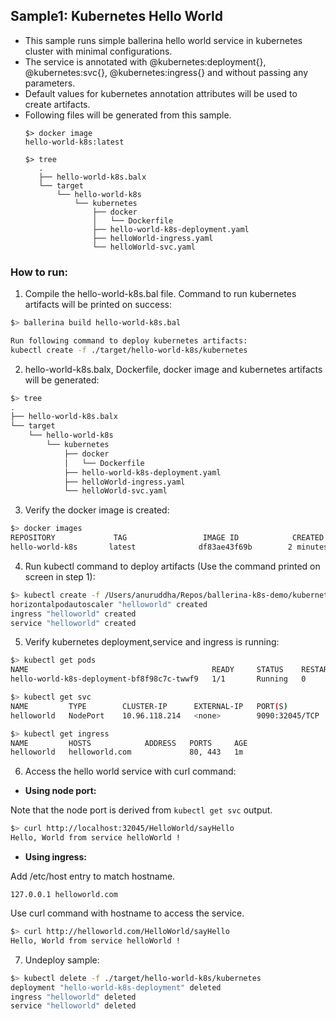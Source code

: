 ## Sample1: Kubernetes Hello World

- This sample runs simple ballerina hello world service in kubernetes cluster with minimal configurations. 
- The service is annotated with @kubernetes:deployment{}, @kubernetes:svc{}, @kubernetes:ingress{} and without passing any parameters. 
- Default values for kubernetes annotation attributes will be used to create artifacts.
- Following files will be generated from this sample.
    ``` 
    $> docker image
    hello-world-k8s:latest
    
    $> tree
       .
       ├── hello-world-k8s.balx
       └── target
           └── hello-world-k8s
               └── kubernetes
                   ├── docker
                   │   └── Dockerfile
                   ├── hello-world-k8s-deployment.yaml
                   ├── helloWorld-ingress.yaml
                   └── helloWorld-svc.yaml

    ```
### How to run:

1. Compile the  hello-world-k8s.bal file. Command to run kubernetes artifacts will be printed on success:
```bash
$> ballerina build hello-world-k8s.bal

Run following command to deploy kubernetes artifacts: 
kubectl create -f ./target/hello-world-k8s/kubernetes
```

2. hello-world-k8s.balx, Dockerfile, docker image and kubernetes artifacts will be generated: 
```bash
$> tree
.
├── hello-world-k8s.balx
└── target
    └── hello-world-k8s
        └── kubernetes
            ├── docker
            │   └── Dockerfile
            ├── hello-world-k8s-deployment.yaml
            ├── helloWorld-ingress.yaml
            └── helloWorld-svc.yaml
```

3. Verify the docker image is created:
```bash
$> docker images
REPOSITORY             TAG                 IMAGE ID            CREATED             SIZE
hello-world-k8s       latest              df83ae43f69b        2 minutes ago        102MB

```

4. Run kubectl command to deploy artifacts (Use the command printed on screen in step 1):
```bash
$> kubectl create -f /Users/anuruddha/Repos/ballerina-k8s-demo/kubernetes/sample1/target/hello-world-k8s/kubernetes
horizontalpodautoscaler "helloworld" created
ingress "helloworld" created
service "helloworld" created
```

5. Verify kubernetes deployment,service and ingress is running:
```bash
$> kubectl get pods
NAME                                         READY     STATUS    RESTARTS   AGE
hello-world-k8s-deployment-bf8f98c7c-twwf9   1/1       Running   0          0s

$> kubectl get svc
NAME         TYPE        CLUSTER-IP      EXTERNAL-IP   PORT(S)          AGE
helloworld   NodePort    10.96.118.214   <none>        9090:32045/TCP   1m

$> kubectl get ingress
NAME         HOSTS            ADDRESS   PORTS     AGE
helloworld   helloworld.com             80, 443   1m
```

6. Access the hello world service with curl command:

- **Using node port:**

Note that the node port is derived from `kubectl get svc` output.
```bash
$> curl http://localhost:32045/HelloWorld/sayHello
Hello, World from service helloWorld !
```

- **Using ingress:**

Add /etc/host entry to match hostname.
 ```
 127.0.0.1 helloworld.com
 ```
Use curl command with hostname to access the service.
```bash
$> curl http://helloworld.com/HelloWorld/sayHello
Hello, World from service helloWorld !
```

7. Undeploy sample:
```bash
$> kubectl delete -f ./target/hello-world-k8s/kubernetes
deployment "hello-world-k8s-deployment" deleted
ingress "helloworld" deleted
service "helloworld" deleted

```
